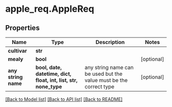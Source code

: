 # apple_req.AppleReq

## Properties
Name | Type | Description | Notes
------------ | ------------- | ------------- | -------------
**cultivar** | **str** |  | 
**mealy** | **bool** |  | [optional] 
**any string name** | **bool, date, datetime, dict, float, int, list, str, none_type** | any string name can be used but the value must be the correct type | [optional]

[[Back to Model list]](../README.md#documentation-for-models) [[Back to API list]](../README.md#documentation-for-api-endpoints) [[Back to README]](../README.md)


